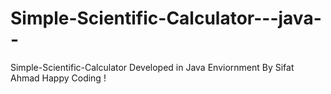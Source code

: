 # Simple-Scientific-Calculator---java--
Simple-Scientific-Calculator Developed in Java Enviornment By Sifat Ahmad
Happy Coding !
